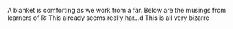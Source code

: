 A blanket is comforting as we work from a far.
Below are the musings from learners of R:
This already seems really har...d
This is all very bizarre
